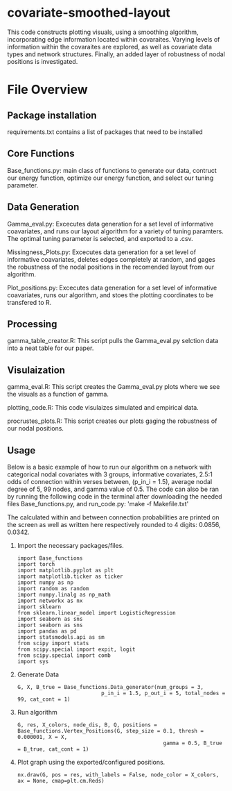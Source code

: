 # covariate-smoothed-layout

This code constructs plotting visuals, using a smoothing algorithm, incorporating edge information located within covaraites. Varying levels of information within the covaraites are explored, as well as covariate data types and network structures. Finally, an added layer of robustness of nodal positions is investigated. 

# File Overview

## Package installation
requirements.txt contains a list of packages that need to be installed

## Core Functions
Base_functions.py: main class of functions to generate our data, contruct our energy function, optimize our energy function, and select our tuning parameter.

## Data Generation

Gamma_eval.py: Excecutes data generation for a set level of informative coavariates, and runs our layout algorithm for a variety of tuning paramters. The optimal tuning parameter is selected, and exported to a .csv.

Missingness_Plots.py: Excecutes data generation for a set level of informative coavariates, deletes edges completely at random, and gages the robustness of the nodal positions in the recomended layout from our algorithm. 

Plot_positions.py: Excecutes data generation for a set level of informative coavariates, runs our algorithm, and stoes the plotting coordinates to be transfered to R.

## Processing
gamma_table_creator.R: This script pulls the Gamma_eval.py selction data into a neat table for our paper.

## Visulaization
gamma_eval.R: This script creates the Gamma_eval.py plots where we see the visuals as a function of gamma.

plotting_code.R: This code visulaizes simulated and empirical data. 

procrustes_plots.R: This script creates our plots gaging the robustness of our nodal positions. 

## Usage
Below is a basic example of how to run our algorithm on a network with categorical nodal covariates with 3 groups, informative covariates, 2.5:1 odds of connection within verses between, (p_in_i = 1.5), average nodal degree of 5, 99 nodes, and gamma value of 0.5. The code can also be ran by running the following code in the terminal after downloading the needed files Base_functions.py, and run_code.py: 'make -f Makefile.txt'

The calculated within and between connection probabilities are printed on the screen as well as written here respectively rounded to 4 digits: 0.0856, 0.0342.

1. Import the necessary packages/files.
   
    ```
    import Base_functions
    import torch
    import matplotlib.pyplot as plt
    import matplotlib.ticker as ticker
    import numpy as np
    import random as random
    import numpy.linalg as np_math
    import networkx as nx
    import sklearn
    from sklearn.linear_model import LogisticRegression
    import seaborn as sns
    import seaborn as sns
    import pandas as pd 
    import statsmodels.api as sm
    from scipy import stats
    from scipy.special import expit, logit
    from scipy.special import comb
    import sys
    ```

3. Generate Data

   ```
   G, X, B_true = Base_functions.Data_generator(num_groups = 3,
                              p_in_i = 1.5, p_out_i = 5, total_nodes = 99, cat_cont = 1)
   ```
   
5. Run algorithm

   ```
   G, res, X_colors, node_dis, B, Q, positions = Base_functions.Vertex_Positions(G, step_size = 0.1, thresh = 0.000001, X = X, 
                                                  gamma = 0.5, B_true = B_true, cat_cont = 1)
   ```

7. Plot graph using the exported/configured positions.

   ```
   nx.draw(G, pos = res, with_labels = False, node_color = X_colors, ax = None, cmap=plt.cm.Reds)
   ```

